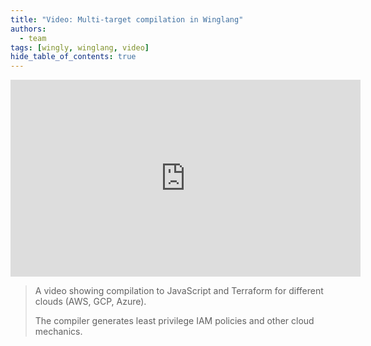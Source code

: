 ```yaml
---
title: "Video: Multi-target compilation in Winglang"
authors: 
  - team
tags: [wingly, winglang, video]
hide_table_of_contents: true
---
```



<iframe width="560" height="315" src="https://www.youtube.com/embed/gr4ewOJGkfo" title="YouTube video player" frameborder="0" allow="accelerometer; autoplay; clipboard-write; encrypted-media; gyroscope; picture-in-picture; web-share; fullscreen" allowfullscreen></iframe>

> A video showing compilation to JavaScript and Terraform for different clouds (AWS, GCP, Azure).
>
> The compiler generates least privilege IAM policies and other cloud mechanics.

<!--truncate-->

